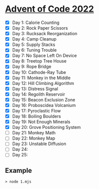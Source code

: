 # [Advent of Code 2022](https://adventofcode.com/2022)

- [x] Day 1: Calorie Counting
- [x] Day 2: Rock Paper Scissors
- [x] Day 3: Rucksack Reorganization
- [x] Day 4: Camp Cleanup
- [x] Day 5: Supply Stacks
- [x] Day 6: Tuning Trouble
- [x] Day 7: No Space Left On Device
- [x] Day 8: Treetop Tree House
- [x] Day 9: Rope Bridge
- [x] Day 10: Cathode-Ray Tube
- [x] Day 11: Monkey in the Middle
- [x] Day 12: Hill Climbing Algorithm
- [x] Day 13: Distress Signal
- [x] Day 14: Regolith Reservoir
- [x] Day 15: Beacon Exclusion Zone
- [x] Day 16: Proboscidea Volcanium
- [x] Day 17: Pyroclastic Flow
- [x] Day 18: Boiling Boulders
- [x] Day 19: Not Enough Minerals
- [x] Day 20: Grove Positioning System
- [ ] Day 21: Monkey Math
- [ ] Day 22: Monkey Map
- [ ] Day 23: Unstable Diffusion
- [ ] Day 24:
- [ ] Day 25:

## Example

```shell
> node 1.mjs
```
